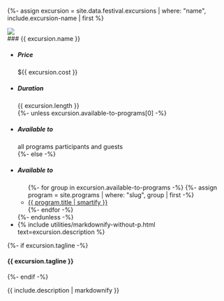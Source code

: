 {%- assign excursion = site.data.festival.excursions | where: "name", include.excursion-name | first %}

<div class="excursion-hero">
<img src="{{ site.image-directory | append: include.hero-image | relative_url }}" />
<div class="title">
<div class="standard-block" markdown="1">
### {{ excursion.name }}
</div>
</div>
</div>

<div class="excursion-info standard-block">
<ul class="highlight-box colored">
    <li><h5>Price</h5> <div>${{ excursion.cost }}</div></li>
    <li><h5>Duration</h5> <div>{{ excursion.length }}</div></li>
    {%- unless excursion.available-to-programs[0] -%}
    <li><h5>Available to</h5> <div>all programs participants and guests</div></li>
    {%- else -%}
    <li><h5>Available to</h5>
    <ul>
    {%- for group in excursion.available-to-programs -%}
        {%- assign program = site.programs | where: "slug", group | first -%}
        <li><a href="{{ program.url | relative_url }}">{{ program.title | smartify }}</a></li>
    {%- endfor -%}
    </ul></li>
    {%- endunless -%}
    <li class="description">{% include utilities/markdownify-without-p.html text=excursion.description %}</li>
</ul>

<div>{%- if excursion.tagline -%}
<h4>{{ excursion.tagline }}</h4>
{%- endif -%}

{{ include.description | markdownify }}</div>

</div>
